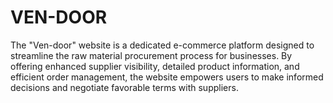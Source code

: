 # VEN-DOOR
The "Ven-door" website is a dedicated e-commerce platform designed to streamline the raw material procurement process for businesses. By offering enhanced supplier visibility, detailed product information, and efficient order management, the website empowers users to make informed decisions and negotiate favorable terms with suppliers.
